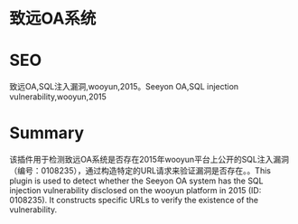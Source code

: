 # 致远OA系统
# SEO
致远OA,SQL注入漏洞,wooyun,2015。Seeyon OA,SQL injection vulnerability,wooyun,2015
# Summary
该插件用于检测致远OA系统是否存在2015年wooyun平台上公开的SQL注入漏洞（编号：0108235），通过构造特定的URL请求来验证漏洞是否存在。。This plugin is used to detect whether the Seeyon OA system has the SQL injection vulnerability disclosed on the wooyun platform in 2015 (ID: 0108235). It constructs specific URLs to verify the existence of the vulnerability.
